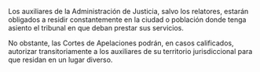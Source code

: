 Los auxiliares de la Administración de Justicia, salvo los relatores, estarán obligados a residir constantemente en la ciudad o población donde tenga asiento el tribunal en que deban prestar sus servicios.

No obstante, las Cortes de Apelaciones podrán, en casos calificados, autorizar transitoriamente a los auxiliares de su territorio jurisdiccional para que residan en un lugar diverso.
